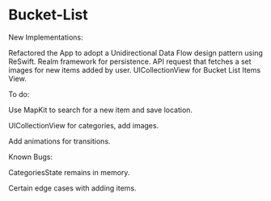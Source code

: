 # Bucket-List

New Implementations:

Refactored the App to adopt a Unidirectional Data Flow design pattern using ReSwift. 
Realm framework for persistence.
API request that fetches a set images for new items added by user.
UICollectionView for Bucket List Items View.

To do:

Use MapKit to search for a new item and save location.

UICollectionView for categories, add images.

Add animations for transitions.

Known Bugs:

CategoriesState remains in memory.

Certain edge cases with adding items.
